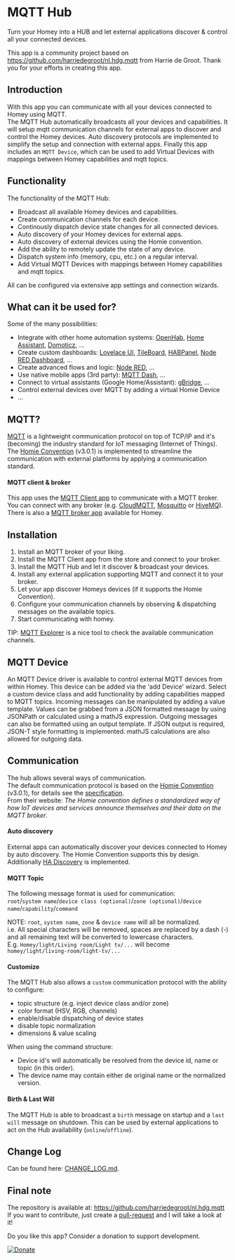 # MQTT Hub

Turn your Homey into a HUB and let external applications discover & control all your connected devices.

This app is a community project based on https://github.com/harriedegroot/nl.hdg.mqtt from Harrie de Groot.
Thank you for your efforts in creating this app.

## Introduction
With this app you can communicate with all your devices connected to Homey using MQTT.  
The MQTT Hub automatically broadcasts all your devices and capabilities. 
It will setup mqtt communication channels for external apps to discover and control the Homey devices.
Auto discovery protocols are implemented to simplify the setup and connection with external apps. 
Finally this app includes an `MQTT Device`, which can be used to add Virtual Devices with mappings between Homey capabilities and mqtt topics. 
  
## Functionality
The functionality of the MQTT Hub:
- Broadcast all available Homey devices and capabilities.
- Create communication channels for each device.
- Continously dispatch device state changes for all connected devices.
- Auto discovery of your Homey devices for external apps.
- Auto discovery of external devices using the Homie convention.
- Add the ability to remotely update the state of any device.
- Dispatch system info (memory, cpu, etc.) on a regular interval.
- Add Virtual MQTT Devices with mappings between Homey capabilities and mqtt topics.
  
All can be configured via extensive app settings and connection wizards.
  
## What can it be used for?
Some of the many possibilities:
- Integrate with other home automation systems: [OpenHab](https://www.openhab.org/), [Home Assistant](https://www.home-assistant.io/), [Domoticz](http://www.domoticz.com/), ...
- Create custom dashboards: [Lovelace UI](https://www.home-assistant.io/lovelace/), [TileBoard](https://community.home-assistant.io/t/tileboard-new-dashboard-for-homeassistant/57173), [HABPanel](https://www.openhab.org/docs/configuration/habpanel.html), [Node RED Dashboard](https://flows.nodered.org/node/node-red-dashboard), ...
- Create advanced flows and logic: [Node RED](https://nodered.org/), ...
- Use native mobile apps (3rd party): [MQTT Dash](https://play.google.com/store/apps/details?id=net.routix.mqttdash), ...
- Connect to virtual assistants (Google Home/Assistant): [gBridge](https://gBridge.io), ...
- Control external devices over MQTT by adding a virtual Homie Device
- ...
  
## MQTT?
[MQTT](http://mqtt.org/) is a lightweight communication protocol on top of TCP/IP and it's (becoming) the industry standard for IoT messaging (Internet of Things).
The [Homie Convention](https://homieiot.github.io/) (v3.0.1) is implemented to streamline the communication with external platforms by applying a communication standard.
 
#### MQTT client & broker
This app uses the [MQTT Client app](https://apps.athom.com/app/nl.scanno.mqtt) to communicate with a MQTT broker.
You can connect with any broker (e.g. [CloudMQTT](https://www.cloudmqtt.com/), [Mosquitto](https://mosquitto.org/) or [HiveMQ](https://www.hivemq.com/)). There is also a [MQTT broker app](https://apps.athom.com/app/nl.scanno.mqttbroker) available for Homey.
  
## Installation
1. Install an MQTT broker of your liking.
2. Install the MQTT Client app from the store and connect to your broker.
3. Install the MQTT Hub and let it discover & broadcast your devices.
4. Install any external application supporting MQTT and connect it to your broker.
5. Let your app discover Homeys devices (if it supports the Homie Convention). 
6. Configure your communication channels by observing & dispatching messages on the available topics.
7. Start communicating with homey.
  
TIP: [MQTT Explorer](https://mqtt-explorer.com/) is a nice tool to check the available communication channels.
  
## MQTT Device
An MQTT Device driver is available to control external MQTT devices from within Homey. This device can be added via the 'add Device' wizard. Select a custom device class and add functionality by adding capabilities mapped to MQTT topics. Incoming messages can be manipulated by adding a value template. Values can be grabbed from a JSON formatted message by using JSONPath or calculated using a mathJS expression. Outgoing messages can also be formatted using an output template. If JSON output is required, JSON-T style formatting is implemented. mathJS calculations are also allowed for outgoing data.  

## Communication
The hub allows several ways of communication.  
The default communication protocol is based on the [Homie Convention](https://homieiot.github.io/) (v3.0.1), for details see the [specification](https://homieiot.github.io/specification/).  
From their website: *The Homie convention defines a standardized way of how IoT devices and services announce themselves and their data on the MQTT broker*.
  
#### Auto discovery
External apps can automatically discover your devices connected to Homey by auto discovery. The Homie Convention supports this by design. Additionally [HA Discovery](https://www.home-assistant.io/docs/mqtt/discovery/) is implemented.  
  
#### MQTT Topic
The following message format is used for communication:  
`root`/`system name`/`device class (optional)`/`zone (optional)`/`device name`/`capability`/`command`  
  
NOTE: `root`, `system name`, `zone` & `device name` will all be normalized.  
i.e. All special characters will be removed, spaces are replaced by a dash (-) and all remaining text will be converted to lowercase characters.   
E.g. `Homey/light/Living room/Light tv/...` will become `homey/light/living-room/light-tv/...`
  
#### Customize
The MQTT Hub also allows a `custom` communication protocol with the ability to configure:
- topic structure (e.g. inject device class and/or zone)
- color format (HSV, RGB, channels)
- enable/disable dispatching of device states
- disable topic normalization
- dimensions & value scaling  
     
When using the command structure:
- Device id's will automatically be resolved from the device id, name or topic (in this order).
- The device name may contain either de original name or the normalized version.  
  
#### Birth & Last Will  
The MQTT Hub is able to broadcast a `birth` message on startup and a `last will` message on shutdown. This can be used by external applications to act on the Hub availability (`online`/`offline`).
  


## Change Log  
Can be found here: [CHANGE_LOG.md](/CHANGE_LOG.md).
  
## Final note ##
The repository is available at: https://github.com/harriedegroot/nl.hdg.mqtt  
If you want to contribute, just create a [pull-request](https://help.github.com/articles/about-pull-requests/) and I will take a look at it!

Do you like this app? Consider a donation to support development.
 
[![Donate][pp-donate-image]][pp-donate-link]

[pp-donate-link]: https://www.paypal.me/harriedegroot
[pp-donate-image]: https://img.shields.io/badge/Donate-PayPal-green.svg
